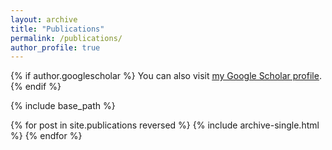 ```yaml
---
layout: archive
title: "Publications"
permalink: /publications/
author_profile: true
---
```


{% if author.googlescholar %}
  You can also visit <u><a href="{{author.googlescholar}}">my Google Scholar profile</a></u>.
{% endif %}

{% include base_path %}

{% for post in site.publications reversed %}
  {% include archive-single.html %}
{% endfor %}
